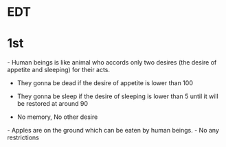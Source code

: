 # EDT

# 1st

<Human beings>
- Human beings is like animal who accords only two desires (the desire of appetite and sleeping) for their acts.
  
- They gonna be dead if the desire of appetite is lower than 100
  
- They gonna be sleep if the desire of sleeping is lower than 5 until it will be restored at around 90
  
- No memory, No other desire
  
<Environment>
- Apples are on the ground which can be eaten by human beings.

<Community>
- No any restrictions
